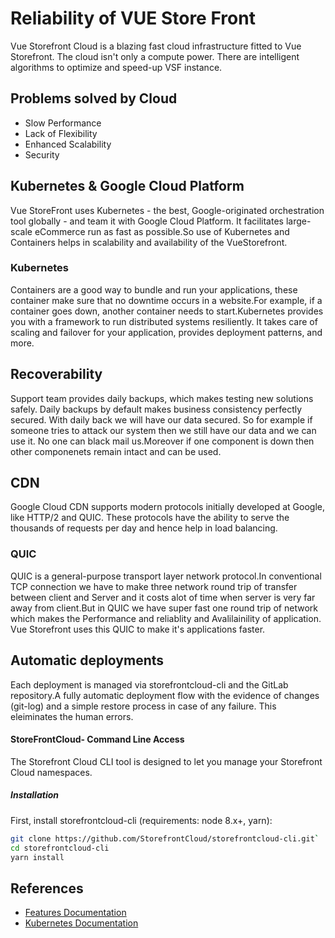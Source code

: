 # Reliability of VUE Store Front
Vue Storefront Cloud is a blazing fast cloud infrastructure fitted to Vue Storefront. The cloud isn't only a compute power. There are intelligent algorithms to optimize and speed-up VSF instance.

## Problems solved by Cloud

- Slow Performance 
- Lack of Flexibility
- Enhanced Scalability 
- Security

## Kubernetes & Google Cloud Platform
Vue StoreFront uses Kubernetes - the best, Google-originated orchestration tool globally - and team it with Google Cloud Platform. It facilitates large-scale eCommerce run as fast as possible.So use of Kubernetes and Containers helps in scalability  and availability of the VueStorefront.

### Kubernetes
Containers are a good way to bundle and run your applications, these container make sure that no downtime occurs in a website.For example, if a container goes down, another container needs to start.Kubernetes provides you with a framework to run distributed systems resiliently. It takes care of scaling and failover for your application, provides deployment patterns, and more.


## Recoverability 
Support team provides daily backups, which makes testing new solutions safely. Daily backups by default makes business consistency perfectly secured. With daily back we will have our data secured. So for example if someone tries to attack our system then we still have our data and we can use it.
No one can black mail us.Moreover if one component is down then other componenets remain intact and can be used.

## CDN
Google Cloud CDN supports modern protocols initially developed at Google, like HTTP/2 and QUIC. These protocols have the ability to serve the thousands of requests per day and hence help in load balancing.

### QUIC
QUIC is a general-purpose transport layer network protocol.In conventional TCP connection we have to make three network round trip of transfer between client and Server and it costs alot of time when server is very far away from client.But in QUIC we have super fast one round trip of network which makes the Performance and reliablity and Avalilainility of application.
Vue Storefront uses this QUIC to make it's applications faster.

## Automatic deployments
Each deployment is managed via storefrontcloud-cli and the GitLab repository.A fully automatic deployment flow with the evidence of changes (git-log) and a simple restore process in case of any failure. This eleiminates the human errors.

#### StoreFrontCloud- Command Line Access
The Storefront Cloud CLI tool is designed to let you manage your Storefront Cloud namespaces.

##### Installation
First, install storefrontcloud-cli (requirements: node 8.x+, yarn):

```bash
git clone https://github.com/StorefrontCloud/storefrontcloud-cli.git`
cd storefrontcloud-cli
yarn install
```

## References
- [Features Documentation ](https://docs.vuestorefront.io/cloud/v2/in-a-nutshell/features.html#hosting)
- [Kubernetes Documentation ](https://kubernetes.io/docs/concepts/overview/)
